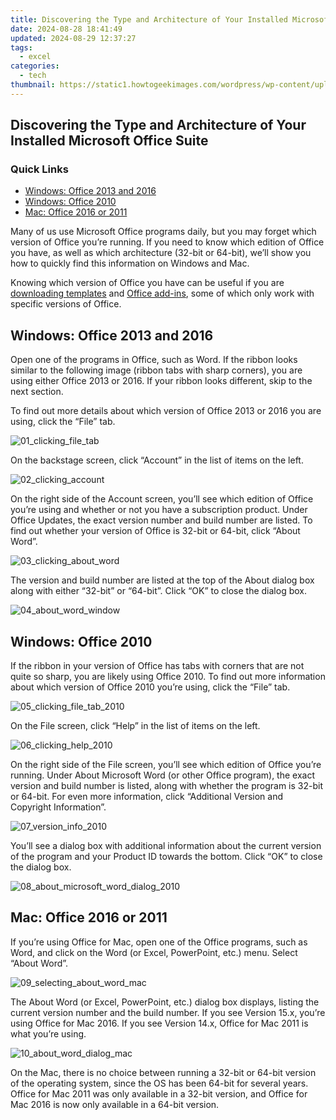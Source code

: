 ```yaml
---
title: Discovering the Type and Architecture of Your Installed Microsoft Office Suite
date: 2024-08-28 18:41:49
updated: 2024-08-29 12:37:27
tags:
  - excel
categories:
  - tech
thumbnail: https://static1.howtogeekimages.com/wordpress/wp-content/uploads/2017/01/00_lead_image_about_word_window-1.png
---
```


## Discovering the Type and Architecture of Your Installed Microsoft Office Suite

### Quick Links

* [Windows: Office 2013 and 2016](https://android-location-track.techidaily.com/in-2024-how-to-detect-and-remove-spyware-on-realme-11-pro-drfone-by-drfone-virtual-android/)
* [Windows: Office 2010](https://tech-revival.techidaily.com/introducing-bard-googles-new-ai-contender-against-chatgpt/)
* [Mac: Office 2016 or 2011](https://fox-hovers.techidaily.com/11-pros-of-perfect-color-balancing-mastery-for-2024/)

 Many of us use Microsoft Office programs daily, but you may forget which version of Office you’re running. If you need to know which edition of Office you have, as well as which architecture (32-bit or 64-bit), we’ll show you how to quickly find this information on Windows and Mac.

 Knowing which version of Office you have can be useful if you are [downloading templates](https://unlock-android.techidaily.com/best-ways-on-how-to-unlockbypassswiperemove-infinix-note-30-5g-fingerprint-lock-by-drfone-android/) and [Office add-ins](https://hardware-reviews.techidaily.com/sovol-sv08-evaluation-reviving-the-spirit-of-voron-on-two-wheels/), some of which only work with specific versions of Office.

##  Windows: Office 2013 and 2016

 Open one of the programs in Office, such as Word. If the ribbon looks similar to the following image (ribbon tabs with sharp corners), you are using either Office 2013 or 2016\. If your ribbon looks different, skip to the next section.

 To find out more details about which version of Office 2013 or 2016 you are using, click the “File” tab.

![01_clicking_file_tab](https://static1.howtogeekimages.com/wordpress/wp-content/uploads/2017/01/01_clicking_file_tab.png) 

 On the backstage screen, click “Account” in the list of items on the left.

![02_clicking_account](https://static1.howtogeekimages.com/wordpress/wp-content/uploads/2017/01/02_clicking_account.png) 

 On the right side of the Account screen, you’ll see which edition of Office you’re using and whether or not you have a subscription product. Under Office Updates, the exact version number and build number are listed. To find out whether your version of Office is 32-bit or 64-bit, click “About Word”.

![03_clicking_about_word](https://static1.howtogeekimages.com/wordpress/wp-content/uploads/2017/01/03_clicking_about_word.png) 

 The version and build number are listed at the top of the About dialog box along with either “32-bit” or “64-bit”. Click “OK” to close the dialog box.

![04_about_word_window](https://static1.howtogeekimages.com/wordpress/wp-content/uploads/2017/01/04_about_word_window.png) 

##  Windows: Office 2010

 If the ribbon in your version of Office has tabs with corners that are not quite so sharp, you are likely using Office 2010\. To find out more information about which version of Office 2010 you’re using, click the “File” tab.

![05_clicking_file_tab_2010](https://static1.howtogeekimages.com/wordpress/wp-content/uploads/2017/01/05_clicking_file_tab_2010.png) 

 On the File screen, click “Help” in the list of items on the left.

![06_clicking_help_2010](https://static1.howtogeekimages.com/wordpress/wp-content/uploads/2017/01/06_clicking_help_2010.png) 

 On the right side of the File screen, you’ll see which edition of Office you’re running. Under About Microsoft Word (or other Office program), the exact version and build number is listed, along with whether the program is 32-bit or 64-bit. For even more information, click “Additional Version and Copyright Information”.

![07_version_info_2010](https://static1.howtogeekimages.com/wordpress/wp-content/uploads/2017/01/07_version_info_2010.png) 

 You’ll see a dialog box with additional information about the current version of the program and your Product ID towards the bottom. Click “OK” to close the dialog box.

![08_about_microsoft_word_dialog_2010](https://static1.howtogeekimages.com/wordpress/wp-content/uploads/2017/01/08_about_microsoft_word_dialog_2010-1.png) 

##  Mac: Office 2016 or 2011

 If you’re using Office for Mac, open one of the Office programs, such as Word, and click on the Word (or Excel, PowerPoint, etc.) menu. Select “About Word”.

![09_selecting_about_word_mac](https://static1.howtogeekimages.com/wordpress/wp-content/uploads/2017/01/09_selecting_about_word_mac.png) 

 The About Word (or Excel, PowerPoint, etc.) dialog box displays, listing the current version number and the build number. If you see Version 15.x, you’re using Office for Mac 2016\. If you see Version 14.x, Office for Mac 2011 is what you’re using.

![10_about_word_dialog_mac](https://static1.howtogeekimages.com/wordpress/wp-content/uploads/2017/01/10_about_word_dialog_mac.png) 

 On the Mac, there is no choice between running a 32-bit or 64-bit version of the operating system, since the OS has been 64-bit for several years. Office for Mac 2011 was only available in a 32-bit version, and Office for Mac 2016 is now only available in a 64-bit version.

<ins class="adsbygoogle"
     style="display:block"
     data-ad-format="autorelaxed"
     data-ad-client="ca-pub-7571918770474297"
     data-ad-slot="1223367746"></ins>



<ins class="adsbygoogle"
     style="display:block"
     data-ad-client="ca-pub-7571918770474297"
     data-ad-slot="8358498916"
     data-ad-format="auto"
     data-full-width-responsive="true"></ins>

